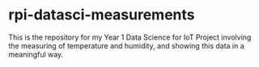 # rpi-datasci-measurements
This is the repository for my Year 1 Data Science for IoT Project involving the measuring of temperature and humidity, and showing this data in a meaningful way.
